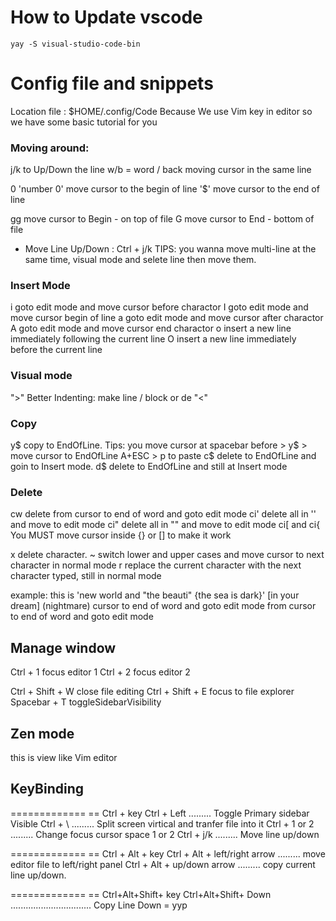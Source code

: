 <!--
// DONE Job
! Alert
? Qu
* some
* @param Mypara
todo
TODO
 -->

# How to Update vscode

```
yay -S visual-studio-code-bin
```

# Config file and snippets

Location file : $HOME/.config/Code
Because We use Vim key in editor so we have some basic tutorial for you

### Moving around:

j/k to Up/Down the line
w/b = word / back moving cursor in the same line

0 'number 0' move cursor to the begin of line
'$' move cursor to the end of line

gg move cursor to Begin - on top of file
G move cursor to End - bottom of file

- Move Line Up/Down : Ctrl + j/k TIPS: you wanna move multi-line at the same time, visual mode and selete line then move them.

### Insert Mode

i goto edit mode and move cursor before charactor
I goto edit mode and move cursor begin of line
a goto edit mode and move cursor after charactor
A goto edit mode and move cursor end charactor
o insert a new line immediately following the current line
O insert a new line immediately before the current line

### Visual mode

">" Better Indenting: make line / block <tab> or de<tab>
"<"

### Copy

y$ copy to EndOfLine. Tips: you move cursor at spacebar before > y$ > move cursor to EndOfLine A+ESC > p to paste
c$ delete to EndOfLine and goin to Insert mode.
d$ delete to EndOfLine and still at Insert mode

### Delete

cw delete from cursor to end of word and goto edit mode
ci' delete all in '' and move to edit mode
ci" delete all in "" and move to edit mode
ci[ and ci{ You MUST move cursor inside {} or [] to make it work

x delete character.
~ switch lower and upper cases and move cursor to next character in normal mode
r replace the current character with the next character typed, still in normal mode

example: this is 'new world and "the beauti" {the sea is dark}' [in your dream] (nightmare) 
cursor to end of word and goto edit mode from cursor to end of word and goto edit mode

## Manage window
Ctrl + 1 focus editor 1
Ctrl + 2 focus editor 2

Ctrl + Shift + W        close file editing
Ctrl + Shift + E        focus to file explorer
Spacebar + T       toggleSidebarVisibility

## Zen mode
this is view like Vim editor

## KeyBinding
=============
== Ctrl + key
Ctrl + Left ......... Toggle Primary sidebar Visible
Ctrl + \ ......... Split screen virtical and tranfer file into it
Ctrl + 1 or 2 ......... Change focus cursor space 1 or 2
Ctrl + j/k ......... Move line up/down

=============
== Ctrl + Alt + key
Ctrl + Alt + left/right arrow ......... move editor file to left/right panel
Ctrl + Alt + up/down arrow ......... copy current line up/down.

=============
== Ctrl+Alt+Shift+ key
Ctrl+Alt+Shift+ Down ................................ Copy Line Down = yyp
